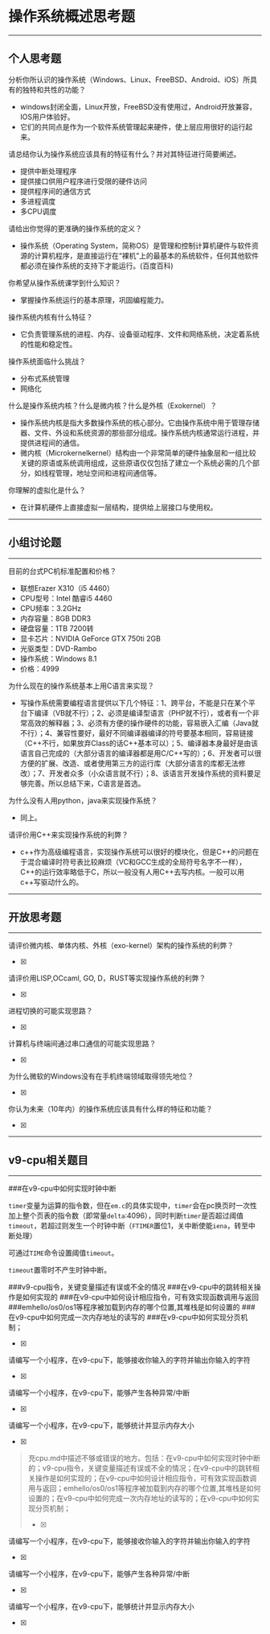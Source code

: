 # 操作系统概述思考题

* * *

## 个人思考题

分析你所认识的操作系统（Windows、Linux、FreeBSD、Android、iOS）所具有的独特和共性的功能？

* windows封闭全面，Linux开放，FreeBSD没有使用过，Android开放兼容，IOS用户体验好。
* 它们的共同点是作为一个软件系统管理起来硬件，使上层应用很好的运行起来。


请总结你认为操作系统应该具有的特征有什么？并对其特征进行简要阐述。

* 提供中断处理程序
*	提供接口供用户程序进行受限的硬件访问
*	提供程序间的通信方式
*	多进程调度
*	多CPU调度

请给出你觉得的更准确的操作系统的定义？

* 操作系统（Operating System，简称OS）是管理和控制计算机硬件与软件资源的计算机程序，是直接运行在“裸机”上的最基本的系统软件，任何其他软件都必须在操作系统的支持下才能运行。(百度百科)

你希望从操作系统课学到什么知识？

* 掌握操作系统运行的基本原理，巩固编程能力。


操作系统内核有什么特征？

* 它负责管理系统的进程、内存、设备驱动程序、文件和网络系统，决定着系统的性能和稳定性。

操作系统面临什么挑战？

* 分布式系统管理
* 网络化


什么是操作系统内核？什么是微内核？什么是外核（Exokernel）？

* 操作系统内核是指大多数操作系统的核心部分。它由操作系统中用于管理存储器、文件、外设和系统资源的那些部分组成。操作系统内核通常运行进程，并提供进程间的通信。
* 微内核（Microkernelkernel）结构由一个非常简单的硬件抽象层和一组比较关键的原语或系统调用组成，这些原语仅仅包括了建立一个系统必需的几个部分，如线程管理，地址空间和进程间通信等。

你理解的虚拟化是什么？

* 在计算机硬件上直接虚拟一层结构，提供给上层接口与使用权。

* * *

## 小组讨论题

* * *

目前的台式PC机标准配置和价格？

* 联想Erazer X310（i5 4460）
*	CPU型号：Intel 酷睿i5 4460
*	CPU频率：3.2GHz
*	内存容量：8GB DDR3
*	硬盘容量：1TB 7200转
*	显卡芯片：NVIDIA GeForce GTX 750ti 2GB
*	光驱类型：DVD-Rambo
*	操作系统：Windows 8.1 
*	价格：4999

为什么现在的操作系统基本上用C语言来实现？

* 写操作系统需要编程语言提供以下几个特征：1、跨平台，不能是只在某个平台下编译（VB就不行）；2、必须是编译型语言（PHP就不行），或者有一个非常高效的解释器；3、必须有方便的操作硬件的功能，容易嵌入汇编（Java就不行）；4、兼容性要好，最好不同编译器编译的符号要基本相同，容易链接（C++不行，如果放弃Class的话C++基本可以）；5、编译器本身最好是由该语言自己完成的（大部分语言的编译器都是用C/C++写的）；6、开发者可以很方便的扩展、改造、或者使用第三方的运行库（大部分语言的库都无法修改）；7、开发者众多（小众语言就不行）；8、该语言开发操作系统的资料要足够完善。所以总结下来，C语言是首选。

为什么没有人用python，java来实现操作系统？

* 同上。

请评价用C++来实现操作系统的利弊？

* c++作为高级编程语言，实现操作系统可以很好的模块化，但是C++的问题在于混合编译时符号表比较麻烦（VC和GCC生成的全局符号名字不一样），C++的运行效率略低于C，所以一般没有人用C++去写内核。一般可以用c++写驱动什么的。

* * *

## 开放思考题

* * *

请评价微内核、单体内核、外核（exo-kernel）架构的操作系统的利弊？

*   [x]
> 

请评价用LISP,OCcaml, GO, D，RUST等实现操作系统的利弊？

*   [x]
> 

进程切换的可能实现思路？

*   [x]
> 

计算机与终端间通过串口通信的可能实现思路？

*   [x]
> 

为什么微软的Windows没有在手机终端领域取得领先地位？

*   [x]
> 

你认为未来（10年内）的操作系统应该具有什么样的特征和功能？

*   [x]
> 

* * *

## v9-cpu相关题目

* * *

###在v9-cpu中如何实现时钟中断

`timer`变量为运算的指令数，但在`em.c`的具体实现中，`timer`会在pc换页时一次性加上整个页表的指令数（即常量`delta`:4096），同时判断`timer`是否超过阈值`timeout`，若超过则发生一个时钟中断（`FTIMER`置位1，关中断使能`iena`，转至中断处理）

可通过`TIME`命令设置阈值`timeout`。

`timeout`置零时不产生时钟中断。

###v9-cpu指令，关键变量描述有误或不全的情况
###在v9-cpu中的跳转相关操作是如何实现的
###在v9-cpu中如何设计相应指令，可有效实现函数调用与返回
###emhello/os0/os1等程序被加载到内存的哪个位置,其堆栈是如何设置的
###在v9-cpu中如何完成一次内存地址的读写的
###在v9-cpu中如何实现分页机制；

*   [x]
> 

请编写一个小程序，在v9-cpu下，能够接收你输入的字符并输出你输入的字符

*   [x]
> 

请编写一个小程序，在v9-cpu下，能够产生各种异常/中断

*   [x]
> 

请编写一个小程序，在v9-cpu下，能够统计并显示内存大小

*   [x]
> 充cpu.md中描述不够或错误的地方。包括：在v9-cpu中如何实现时钟中断的；v9-cpu指令，关键变量描述有误或不全的情况；在v9-cpu中的跳转相关操作是如何实现的；在v9-cpu中如何设计相应指令，可有效实现函数调用与返回；emhello/os0/os1等程序被加载到内存的哪个位置,其堆栈是如何设置的；在v9-cpu中如何完成一次内存地址的读写的；在v9-cpu中如何实现分页机制；
> 
> *   [x]

请编写一个小程序，在v9-cpu下，能够接收你输入的字符并输出你输入的字符

*   [x]
> 

请编写一个小程序，在v9-cpu下，能够产生各种异常/中断

*   [x]
> 

请编写一个小程序，在v9-cpu下，能够统计并显示内存大小

*   [x]
> 
